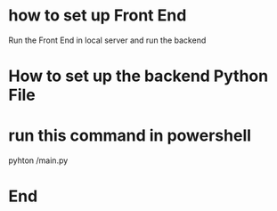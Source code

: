 # how to set up Front End #

Run the Front End in local server and run the backend

# How to set up the backend Python File #

# run this command in powershell #

pyhton /main.py

# End #
